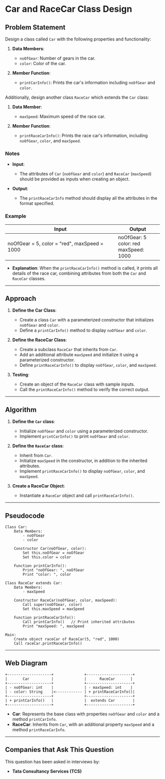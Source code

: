 # Car and RaceCar Class Design

## Problem Statement

Design a class called `Car` with the following properties and functionality:

1. **Data Members**:
   - `noOfGear`: Number of gears in the car.
   - `color`: Color of the car.

2. **Member Function**:
   - `printCarInfo()`: Prints the car's information including `noOfGear` and `color`.

Additionally, design another class `RaceCar` which extends the `Car` class:

1. **Data Member**:
   - `maxSpeed`: Maximum speed of the race car.

2. **Member Function**:
   - `printRaceCarInfo()`: Prints the race car's information, including `noOfGear`, `color`, and `maxSpeed`.

### Notes

- **Input**:
  - The attributes of `Car` (`noOfGear` and `color`) and `RaceCar` (`maxSpeed`) should be provided as inputs when creating an object.
  
- **Output**:
  - The `printRaceCarInfo` method should display all the attributes in the format specified.

### Example

| Input                | Output                                 |
|----------------------|----------------------------------------|
| noOfGear = 5, color = "red", maxSpeed = 1000 | noOfGear: 5 <br> color: red <br> maxSpeed: 1000 |

- **Explanation**: When the `printRaceCarInfo()` method is called, it prints all details of the race car, combining attributes from both the `Car` and `RaceCar` classes.

---

## Approach

1. **Define the Car Class**:
   - Create a class `Car` with a parameterized constructor that initializes `noOfGear` and `color`.
   - Define a `printCarInfo()` method to display `noOfGear` and `color`.

2. **Define the RaceCar Class**:
   - Create a subclass `RaceCar` that inherits from `Car`.
   - Add an additional attribute `maxSpeed` and initialize it using a parameterized constructor.
   - Define `printRaceCarInfo()` to display `noOfGear`, `color`, and `maxSpeed`.

3. **Testing**:
   - Create an object of the `RaceCar` class with sample inputs.
   - Call the `printRaceCarInfo()` method to verify the correct output.

---

## Algorithm

1. **Define the `Car` class**:
   - Initialize `noOfGear` and `color` using a parameterized constructor.
   - Implement `printCarInfo()` to print `noOfGear` and `color`.

2. **Define the `RaceCar` class**:
   - Inherit from `Car`.
   - Initialize `maxSpeed` in the constructor, in addition to the inherited attributes.
   - Implement `printRaceCarInfo()` to display `noOfGear`, `color`, and `maxSpeed`.

3. **Create a RaceCar Object**:
   - Instantiate a `RaceCar` object and call `printRaceCarInfo()`.

---

## Pseudocode

```plaintext
Class Car:
    Data Members:
        - noOfGear
        - color

    Constructor Car(noOfGear, color):
        Set this.noOfGear = noOfGear
        Set this.color = color

    Function printCarInfo():
        Print "noOfGear: ", noOfGear
        Print "color: ", color

Class RaceCar extends Car:
    Data Members:
        - maxSpeed

    Constructor RaceCar(noOfGear, color, maxSpeed):
        Call super(noOfGear, color)
        Set this.maxSpeed = maxSpeed

    Function printRaceCarInfo():
        Call printCarInfo()   // Print inherited attributes
        Print "maxSpeed: ", maxSpeed

Main:
    Create object raceCar of RaceCar(5, "red", 1000)
    Call raceCar.printRaceCarInfo()
```

---

## Web Diagram

```
+--------------------+              +---------------------+
|       Car          |              |      RaceCar       |
+--------------------+              +---------------------+
| - noOfGear: int    |              | - maxSpeed: int    |
| - color: String    |<------------ | + printRaceCarInfo()|
+--------------------+              +---------------------+
| + printCarInfo()   |              |  extends Car        |
+--------------------+              +---------------------+
```

- **Car**: Represents the base class with properties `noOfGear` and `color` and a method `printCarInfo`.
- **RaceCar**: Inherits from `Car`, with an additional property `maxSpeed` and a method `printRaceCarInfo`.

---

## Companies that Ask This Question

This question has been asked in interviews by:
- **Tata Consultancy Services (TCS)**